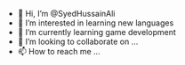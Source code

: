 - 👋 Hi, I’m @SyedHussainAli
- 👀 I’m interested in learning new languages
- 🌱 I’m currently learning game development
- 💞️ I’m looking to collaborate on ...
- 📫 How to reach me ...

<!---
SyedHussainAli/SyedHussainAli is a ✨ special ✨ repository because its `README.md` (this file) appears on your GitHub profile.
You can click the Preview link to take a look at your changes.
--->
